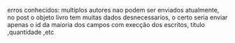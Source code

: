 erros conhecidos: multiplos autores nao podem ser enviados atualmente, no post o objeto livro tem muitas dados desnecessarios, o certo seria enviar apenas o id da maioria dos campos com execção dos escritos, titulo ,quantidade ,etc
